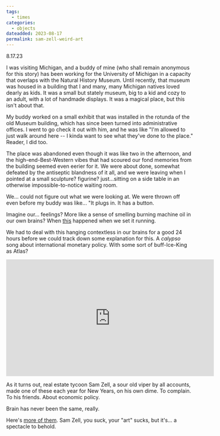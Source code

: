 ```yaml
---
tags:
  - times
categories:
  - objects
dateadded: 2023-08-17
permalink: sam-zell-weird-art
---
```

8.17.23

I was visiting Michigan, and a buddy of mine (who shall remain anonymous for this story) has been working for the University of Michigan in a capacity that overlaps with the Natural History Museum. Until recently, that museum was housed in a building that I and many, many Michigan natives loved dearly as kids. It was a small but stately museum, big to a kid and cozy to an adult, with a lot of handmade displays. It was a magical place, but this isn't about that.

My buddy worked on a small exhibit that was installed in the rotunda of the old Museum building, which has since been turned into administrative offices. I went to go check it out with him, and he was like "I'm allowed to just walk around here -- I kinda want to see what they've done to the place." Reader, I did too.

The place was abandoned even though it was like two in the afternoon, and the high-end-Best-Western vibes that had scoured our fond memories from the building seemed even eerier for it. We were about done, somewhat defeated by the antiseptic blandness of it all, and we were leaving when I pointed at a small sculpture? figurine? just...sitting on a side table in an otherwise impossible-to-notice waiting room.

We... could not figure out what we were looking at. We were thrown off even before my buddy was like... "It plugs in. It has a button.

Imagine our... feelings? More like a sense of smelling burning machine oil in our own brains? When [this](https://drive.google.com/file/d/1eym082C0stDcfmZ2Fg7-VxkMRUpcZsWJ/view?usp=drive_link) happened when we set it running.

We had to deal with this hanging contextless in our brains for a good 24 hours before we could track down some explanation for this. A *calypso* song about international monetary policy. With some sort of buff-Ice-King as Atlas?

<iframe width="560" height="315" src="https://www.youtube.com/embed/J2g0Ca9NYj0?si=x-kLFC3Iog0EM0pO" title="YouTube video player" frameborder="0" allow="accelerometer; autoplay; clipboard-write; encrypted-media; gyroscope; picture-in-picture; web-share" referrerpolicy="strict-origin-when-cross-origin" allowfullscreen></iframe>

As it turns out, real estate tycoon Sam Zell, a sour old viper by all accounts, made one of these each year for New Years, on his own dime. To complain. To his friends. About economic policy.

Brain has never been the same, really.

Here's [more of them](https://www.youtube.com/playlist?list=PLlsggjgRAuDv8vETV8DHQqFeWGEK4Xme3). Sam Zell, you suck, your "art" sucks, but it's... a spectacle to behold.

